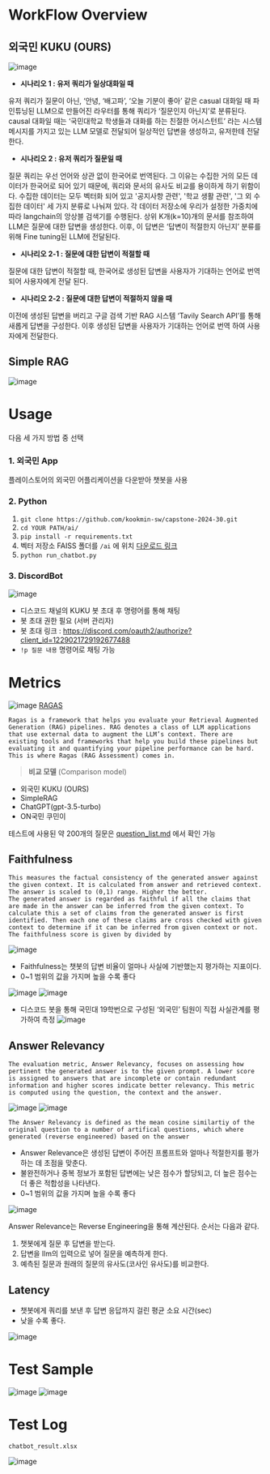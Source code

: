 # WorkFlow Overview

## **외국민 KUKU (OURS)**  

![image](https://github.com/kookmin-sw/capstone-2024-30/assets/54922676/dcec3a29-6d66-45f7-a5af-8f7962fd81e7)


- **시나리오 1 : 유저 쿼리가 일상대화일 때**

유저 쿼리가 질문이 아닌, ‘안녕, ‘배고파’, ‘오늘 기분이 좋아’ 같은 casual 대화일 때 파인튜닝된 LLM으로 만들어진  라우터를 통해 쿼리가 ‘질문인지 아닌지’로 분류된다. causal 대화일 때는 ‘국민대학교 학생들과 대화를 하는 친절한 어시스턴트’ 라는 시스템 메시지를 가지고 있는 LLM 모델로 전달되어 일상적인 답변을 생성하고, 유저한테 전달한다.

- **시나리오 2 : 유저 쿼리가 질문일 때**

질문 쿼리는 우선 언어와 상관 없이 한국어로 번역된다. 그 이유는 수집한 거의 모든 데이터가 한국어로 되어 있기 때문에, 쿼리와 문서의 유사도 비교를 용이하게 하기 위함이다. 수집한 데이터는 모두 벡터화 되어 있고 '공지사항 관련', '학교 생활 관련', '그 외 수집한 데이터' 세 가지 분류로 나눠져 있다. 각 데이터 저장소에 우리가 설정한 가중치에 따라 langchain의 앙상블 검색기를 수행된다. 상위 K개(k=10)개의 문서를 참조하여 LLM은 질문에 대한 답변을 생성한다.
이후, 이 답변은 ‘답변이 적절한지 아닌지’ 분류를 위해 Fine tuning된 LLM에 전달된다.

   - **시나리오 2-1 : 질문에 대한 답변이 적절할 때**

질문에 대한 답변이 적절할 때, 한국어로 생성된 답변을 사용자가 기대하는 언어로 번역 되어 사용자에게 전달 된다.

   - **시나리오 2-2 : 질문에 대한 답변이 적절하지 않을 때**

이전에 생성된 답변을 버리고 구글 검색 기반 RAG 시스템 ‘Tavily Search API’를 통해 새롭게 답변을 구성한다. 이후 생성된 답변을 사용자가 기대하는 언어로 번역 하여 사용자에게 전달한다.

## **Simple RAG**

![image](https://github.com/kookmin-sw/capstone-2024-30/assets/54922676/02bc878b-a121-4ffc-9f09-6be149cf004d)

# Usage
다음 세 가지 방법 중 선택

### 1. 외국민 App
플레이스토어의 외국민 어플리케이션을 다운받아 챗봇을 사용

### 2. Python
1. `git clone https://github.com/kookmin-sw/capstone-2024-30.git`
2. `cd YOUR PATH/ai/`
3. `pip install -r requirements.txt`
4. 벡터 저장소 FAISS 폴더를 `/ai` 에 위치  [다운로드 링크](https://drive.google.com/file/d/1-U5X_xRg0PLITrDWDNMeZK_NAP5IIwsL/view?usp=sharing)
5. `python run_chatbot.py`

### 3. DiscordBot

![image](https://github.com/kookmin-sw/capstone-2024-30/assets/54922676/ea2fd088-3bfa-4fb1-940f-ab34dc6b74d0)

- 디스코드 채널의 KUKU 봇 초대 후 명령어를 통해 채팅
- 봇 초대 권한 필요 (서버 관리자) 
- 봇 초대 링크 : https://discord.com/oauth2/authorize?client_id=1229021729192677488
- `!p 질문 내용` 명령어로 채팅 가능

# Metrics
![image](https://github.com/kookmin-sw/capstone-2024-30/assets/54922676/2d4ed4fc-1f19-44a4-aa30-915b39c84a1c)
[RAGAS](https://docs.ragas.io/en/stable/concepts/metrics/index.html)

```
Ragas is a framework that helps you evaluate your Retrieval Augmented Generation (RAG) pipelines. RAG denotes a class of LLM applications that use external data to augment the LLM’s context. There are existing tools and frameworks that help you build these pipelines but evaluating it and quantifying your pipeline performance can be hard. This is where Ragas (RAG Assessment) comes in.
```


 > __비교 모델__ (Comparison model)
- 외국민 KUKU (OURS)
- SimpleRAG
- ChatGPT(gpt-3.5-turbo)
- ON국민 쿠민이

테스트에 사용된 약 200개의 질문은 [question_list.md](./question_list.md) 에서 확인 가능

## Faithfulness

```
This measures the factual consistency of the generated answer against the given context. It is calculated from answer and retrieved context. The answer is scaled to (0,1) range. Higher the better.
The generated answer is regarded as faithful if all the claims that are made in the answer can be inferred from the given context. To calculate this a set of claims from the generated answer is first identified. Then each one of these claims are cross checked with given context to determine if it can be inferred from given context or not. The faithfulness score is given by divided by
```

![image](https://github.com/kookmin-sw/capstone-2024-30/assets/54922676/612cce91-8e97-4613-8463-926a731d1d15)
- Faithfulness는 챗봇의 답변 비율이 얼마나 사실에 기반했는지 평가하는 지표이다.
- 0~1 범위의 값을 가지며 높을 수록 좋다

![image](https://github.com/kookmin-sw/capstone-2024-30/assets/54922676/61d253af-08b1-4fc6-b9d0-85b3f924df16)
![image](https://github.com/kookmin-sw/capstone-2024-30/assets/54922676/3e444258-7d20-4fa5-b041-a69ff6764969)

-  디스코드 봇을 통해 국민대 19학번으로 구성된 ‘외국민’ 팀원이 직접 사실관계를 평가하여 측정
![image](https://github.com/kookmin-sw/capstone-2024-30/assets/54922676/c49c1e68-b4d9-4bbf-8d32-7cb2036f15cd)


## Answer Relevancy

```
The evaluation metric, Answer Relevancy, focuses on assessing how pertinent the generated answer is to the given prompt. A lower score is assigned to answers that are incomplete or contain redundant information and higher scores indicate better relevancy. This metric is computed using the question, the context and the answer.
```

![image](https://github.com/kookmin-sw/capstone-2024-30/assets/54922676/acd26582-174f-4b4a-9c09-6f355db0190a)
![image](https://github.com/kookmin-sw/capstone-2024-30/assets/54922676/941267d5-135c-4872-a0ed-97e64253ddb5)

```
The Answer Relevancy is defined as the mean cosine similartiy of the original question to a number of artifical questions, which where generated (reverse engineered) based on the answer
```

- Answer Relevance은 생성된 답변이 주어진 프롬프트와 얼마나 적절한지를 평가하는 데 초점을 맞춘다. 
- 불완전하거나 중복 정보가 포함된 답변에는 낮은 점수가 할당되고, 더 높은 점수는 더 좋은 적합성을 나타낸다.
- 0~1 범위의 값을 가지며 높을 수록 좋다


![image](https://github.com/kookmin-sw/capstone-2024-30/assets/54922676/b1b1e217-5ad8-4238-8092-605e9ce764da)

Answer Relevance는 Reverse Engineering을 통해 계산된다. 순서는 다음과 같다.
1. 챗봇에게 질문 후 답변을 받는다.
2. 답변을 llm의 입력으로 넣어 질문을 예측하게 한다.
3. 예측된 질문과 원래의 질문의 유사도(코사인 유사도)를 비교한다.

## Latency
- 챗봇에게 쿼리를 보낸 후 답변 응답까지 걸린 평균 소요 시간(sec)
- 낮을 수록 좋다.


![image](https://github.com/kookmin-sw/capstone-2024-30/assets/54922676/30caad13-3e69-4345-b1aa-727aaf97e93c)


# Test Sample

![image](https://github.com/kookmin-sw/capstone-2024-30/assets/54922676/5a5bc026-8884-4e44-8b1a-cec26b3216f3)
![image](https://github.com/kookmin-sw/capstone-2024-30/assets/54922676/80c9b745-4c78-430e-9f39-bb0945a27000)

# Test Log

`chatbot_result.xlsx`

![image](https://github.com/kookmin-sw/capstone-2024-30/assets/54922676/d6442b14-606f-4182-976c-a1dfa241b5ee)

